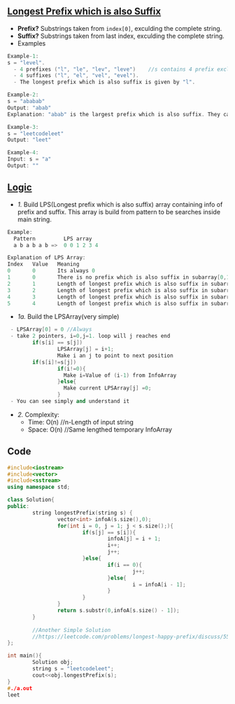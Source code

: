 ## [Longest Prefix which is also Suffix](https://leetcode.com/problems/longest-happy-prefix/)
- **Prefix?** Substrings taken from `index[0]`, exculding the complete string.
- **Suffix?** Substrings taken from last index, exculding the complete string.
- Examples
```c++
Example-1:
s = "level". 
  - 4 prefixes ("l", "le", "lev", "leve")    //s contains 4 prefix excluding itself
  - 4 suffixes ("l", "el", "vel", "evel"). 
  - The longest prefix which is also suffix is given by "l".

Example-2:
s = "ababab"
Output: "abab"
Explanation: "abab" is the largest prefix which is also suffix. They can overlap in the original string.

Example-3:
s = "leetcodeleet"
Output: "leet"

Example-4:
Input: s = "a"
Output: ""
```

## [Logic](https://www.youtube.com/watch?v=GTJr8OvyEVQ)
- *1.* Build LPS(Longest prefix which is also suffix) array containing info of prefix and suffix. This array is build from pattern to be searches inside main string.
```c++
Example:
  Pattern         LPS array
  a b a b a b =>  0 0 1 2 3 4

Explanation of LPS Array:
Index   Value   Meaning
0       0       Its always 0
1       0       There is no prefix which is also suffix in subarray[0,1]
2       1       Length of longest prefix which is also suffix in subarray[0..2] is 1. aba (ie a)
3       2       Length of longest prefix which is also suffix in subarray[0..3] is 2. abab (ie ab)
4       3       Length of longest prefix which is also suffix in subarray[0..4] is 3. ababa (ie aba)
5       4       Length of longest prefix which is also suffix in subarray[0..5] is 4. ababab (ie abab)
```

- *1a.* Build the LPSArray(very simple)
```c++        
 - LPSArray[0] = 0 //Always
 - take 2 pointers, i=0,j=1. loop will j reaches end
        if(s[i] == s[j])
                LPSArray[j] = i+1;
                Make i an j to point to next position
        if(s[i]!=s[j])
                if(i!=0){
                  Make i=Value of (i-1) from InfoArray
                }else{
                  Make current LPSArray[j] =0;
                }  
 - You can see simply and understand it
 ```

- *2.* Complexity:
  - Time: O(n)      //n-Length of input string
  - Space: O(n)     //Same lengthed temporary InfoArray

## Code
```c++
#include<iostream>
#include<vector>
#include<sstream>
using namespace std;

class Solution{
public:
        string longestPrefix(string s) {
                vector<int> infoA(s.size(),0);
                for(int i = 0, j = 1; j < s.size();){
                        if(s[j] == s[i]){
                                infoA[j] = i + 1;
                                i++;
                                j++;
                        }else{
                                if(i == 0){
                                        j++;
                                }else{
                                        i = infoA[i - 1];
                                }
                        }
                }
                return s.substr(0,infoA[s.size() - 1]);
        }
        
        //Another Simple Solution
        //https://leetcode.com/problems/longest-happy-prefix/discuss/555028/O(n)-Easy-to-understand-using-whileint.for()
};

int main(){
        Solution obj;
        string s = "leetcodeleet";
        cout<<obj.longestPrefix(s);
}
#./a.out
leet
```
